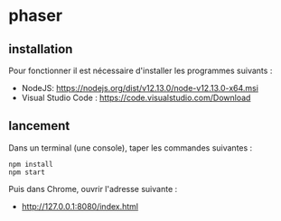 # phaser

## installation

Pour fonctionner il est nécessaire d'installer les programmes suivants :
- NodeJS: https://nodejs.org/dist/v12.13.0/node-v12.13.0-x64.msi
- Visual Studio Code : https://code.visualstudio.com/Download

## lancement

Dans un terminal (une console), taper les commandes suivantes :

```
npm install
npm start
```

Puis dans Chrome, ouvrir l'adresse suivante :
- http://127.0.0.1:8080/index.html

